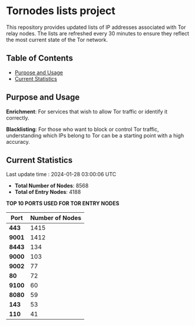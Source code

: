 # Tornodes lists project

This repository provides updated lists of IP addresses associated with Tor relay nodes. The lists are refreshed every 30 minutes to ensure they reflect the most current state of the Tor network.

## Table of Contents

- [Purpose and Usage](#purpose-and-usage)
- [Current Statistics](#current-statistics)


## Purpose and Usage

**Enrichment**: For services that wish to allow Tor traffic or identify it correctly.

**Blacklisting**: For those who want to block or control Tor traffic, understanding which IPs belong to Tor can be a starting point with a high accuracy.

## Current Statistics

Last update time : 2024-01-28 03:00:06 UTC

- **Total Number of Nodes**: 8568
- **Total of Entry Nodes**: 4188

**TOP 10 PORTS USED FOR TOR ENTRY NODES**

| **Port** | **Number of Nodes** |
|------|-----------------|
| **443**   | 1415  |
| **9001**   | 1412  |
| **8443**   | 134  |
| **9000**   | 103  |
| **9002**   | 77  |
| **80**   | 72  |
| **9100**   | 60  |
| **8080**   | 59  |
| **143**   | 53  |
| **110**   | 41  |

